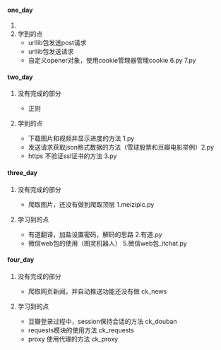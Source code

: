 
#### one_day
1.
2. 学到的点
    - urllib包发送post请求
    - urllib包发送请求 
    - 自定义opener对象，使用cookie管理器管理cookie 6.py 7.py

#### two_day
1. 没有完成的部分
    - 正则
    
2. 学到的点
    - 下载图片和视频并显示进度的方法 1.py
    - 发送请求获取json格式数据的方法（雪球股票和豆瓣电影举例）2.py
    - https 不验证ssl证书的方法 3.py


#### three_day
1. 没有完成的部分
    - 爬取图片，还没有做到爬取顶层 1.meizipic.py

2. 学习到的点
    - 有道翻译，加盐设置密码，解码的思路 2.有道.py
    - 微信web包的使用（图灵机器人） 5.微信web包_itchat.py


#### four_day
1. 没有完成的部分
    - 爬取网页新闻，并自动推送功能还没有做 ck_news
    
2. 学习到的点
    - 豆瓣登录过程中，session保持会话的方法  ck_douban
    - requests模块的使用方法  ck_requests
    - proxy 使用代理的方法  ck_proxy


